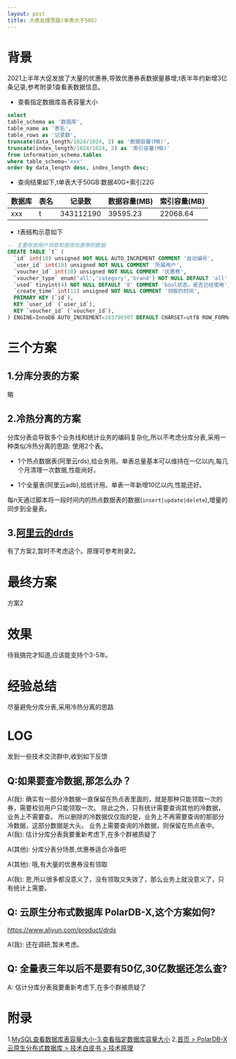 ```yaml
---
layout: post
title: 大表处理思路(单表大于50G)
---
```


# 背景
2021上半年大促发放了大量的优惠券,导致优惠券表数据量暴增,t表半年约新增3亿条记录,参考附录1查看表数据信息。

* 查看指定数据库各表容量大小
```sql
select 
table_schema as '数据库',
table_name as '表名',
table_rows as '记录数',
truncate(data_length/1024/1024, 2) as '数据容量(MB)',
truncate(index_length/1024/1024, 2) as '索引容量(MB)'
from information_schema.tables
where table_schema='xxx'
order by data_length desc, index_length desc;
```
* 查询结果如下,t单表大于50GB:数据40G+索引22G

| 数据库   | 表名             | 记录数       | 数据容量(MB) | 索引容量(MB) |
|-------|----------------|-----------|----------|----------|
| xxx | t | 343112190 | 39595.23 | 22068.64 |

* t表结构示意如下
```sql
-- 主要存放用户领取和使用优惠券的数据
CREATE TABLE `t` (
  `id` int(10) unsigned NOT NULL AUTO_INCREMENT COMMENT '自动编号',
  `user_id` int(10) unsigned NOT NULL COMMENT '所属用户',
  `voucher_id` int(10) unsigned NOT NULL COMMENT '优惠券',
  `voucher_type` enum('all','category','brand') NOT NULL DEFAULT 'all' COMMENT '优惠券类型',
  `used` tinyint(4) NOT NULL DEFAULT '0' COMMENT 'bool状态，是否已经使用',
  `create_time` int(11) unsigned NOT NULL COMMENT '领取的时间',
  PRIMARY KEY (`id`),
  KEY `user_id` (`user_id`),
  KEY `voucher_id` (`voucher_id`),
) ENGINE=InnoDB AUTO_INCREMENT=383790307 DEFAULT CHARSET=utf8 ROW_FORMAT=DYNAMIC;
```

# 三个方案

## 1.分库分表的方案
略

## 2.冷热分离的方案
分库分表会导致多个业务线和统计业务的编码复杂化,所以不考虑分库分表,采用一种类似冷热分离的思路: 使用2个表。

* 1个热点数据表(阿里云rds),给业务用。单表总量基本可以维持在一亿以内,每几个月清理一次数据,性能尚好。

* 1个全量表(阿里云adb),给统计用。单表一年新增10亿以内,性能还好。

每n天通过脚本将一段时间内的热点数据表的数据(`insert|update|delete`),增量的同步到全量表。

## 3.[阿里云的drds](https://www.aliyun.com/product/drds)
有了方案2,暂时不考虑这个。原理可参考附录2。

# 最终方案
方案2

# 效果
待我搞完才知道,应该能支持个3-5年。

# 经验总结
尽量避免分库分表,采用冷热分离的思路

# LOG
发到一些技术交流群中,收到如下反馈

## Q:如果要查冷数据,那怎么办？
A(我): 确实有一部分冷数据一直保留在热点表里面的，就是那种只能领取一次的券，需要校验用户只能领取一次。
   除此之外，只有统计需要查询其他的冷数据，业务上不需要查。
   所以删除的冷数据仅仅指的是，业务上不再需要查询的那部分冷数据，这部分数据是大头。
   业务上需要查询的冷数据，则保留在热点表中。
A(我): 估计分库分表我要重新考虑下,在多个群被质疑了

A(其他): 分库分表分场景,优惠券适合冷备吧

A(其他): 哦,有大量的优惠券没有领取

A(我): 恩,所以很多都没意义了，没有领取又失效了，那么业务上就没意义了，只有统计上需要。

## Q: 云原生分布式数据库 PolarDB-X,这个方案如何?
https://www.aliyun.com/product/drds

A(我): 还在调研,暂未考虑。

## Q: 全量表三年以后不是要有50亿,30亿数据还怎么查?
A: 估计分库分表我要重新考虑下,在多个群被质疑了

# 附录
1.[MySQL查看数据库表容量大小-3.查看指定数据库容量大小](https://blog.csdn.net/fdipzone/article/details/80144166)
2.[首页 > PolarDB-X 云原生分布式数据库 > 技术白皮书 > 技术原理](https://help.aliyun.com/document_detail/261147.html?spm=a2c4g.11186623.2.8.285b7942kkETra)